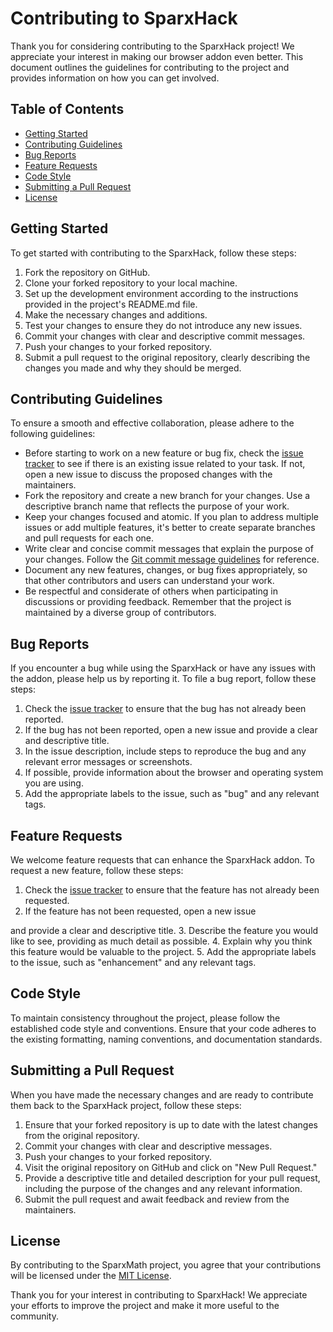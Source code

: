# Contributing to SparxHack

Thank you for considering contributing to the SparxHack project! We appreciate your interest in making our browser addon even better. This document outlines the guidelines for contributing to the project and provides information on how you can get involved.

## Table of Contents

- [Getting Started](#getting-started)
- [Contributing Guidelines](#contributing-guidelines)
- [Bug Reports](#bug-reports)
- [Feature Requests](#feature-requests)
- [Code Style](#code-style)
- [Submitting a Pull Request](#submitting-a-pull-request)
- [License](#license)

## Getting Started

To get started with contributing to the SparxHack, follow these steps:

1. Fork the repository on GitHub.
2. Clone your forked repository to your local machine.
3. Set up the development environment according to the instructions provided in the project's README.md file.
4. Make the necessary changes and additions.
5. Test your changes to ensure they do not introduce any new issues.
6. Commit your changes with clear and descriptive commit messages.
7. Push your changes to your forked repository.
8. Submit a pull request to the original repository, clearly describing the changes you made and why they should be merged.

## Contributing Guidelines

To ensure a smooth and effective collaboration, please adhere to the following guidelines:

- Before starting to work on a new feature or bug fix, check the [issue tracker](https://github.com/dychdid/sparxHack/issues) to see if there is an existing issue related to your task. If not, open a new issue to discuss the proposed changes with the maintainers.
- Fork the repository and create a new branch for your changes. Use a descriptive branch name that reflects the purpose of your work.
- Keep your changes focused and atomic. If you plan to address multiple issues or add multiple features, it's better to create separate branches and pull requests for each one.
- Write clear and concise commit messages that explain the purpose of your changes. Follow the [Git commit message guidelines](https://git-scm.com/book/en/v2/Distributed-Git-Contributing-to-a-Project#_commit_guidelines) for reference.
- Document any new features, changes, or bug fixes appropriately, so that other contributors and users can understand your work.
- Be respectful and considerate of others when participating in discussions or providing feedback. Remember that the project is maintained by a diverse group of contributors.

## Bug Reports

If you encounter a bug while using the SparxHack or have any issues with the addon, please help us by reporting it. To file a bug report, follow these steps:

1. Check the [issue tracker](https://github.com/dychdid/sparxHack/issues) to ensure that the bug has not already been reported.
2. If the bug has not been reported, open a new issue and provide a clear and descriptive title.
3. In the issue description, include steps to reproduce the bug and any relevant error messages or screenshots.
4. If possible, provide information about the browser and operating system you are using.
5. Add the appropriate labels to the issue, such as "bug" and any relevant tags.

## Feature Requests

We welcome feature requests that can enhance the SparxHack addon. To request a new feature, follow these steps:

1. Check the [issue tracker](https://github.com/dychdid/sparxHack/issues) to ensure that the feature has not already been requested.
2. If the feature has not been requested, open a new issue

 and provide a clear and descriptive title.
3. Describe the feature you would like to see, providing as much detail as possible.
4. Explain why you think this feature would be valuable to the project.
5. Add the appropriate labels to the issue, such as "enhancement" and any relevant tags.

## Code Style

To maintain consistency throughout the project, please follow the established code style and conventions. Ensure that your code adheres to the existing formatting, naming conventions, and documentation standards.

## Submitting a Pull Request

When you have made the necessary changes and are ready to contribute them back to the SparxHack project, follow these steps:

1. Ensure that your forked repository is up to date with the latest changes from the original repository.
2. Commit your changes with clear and descriptive messages.
3. Push your changes to your forked repository.
4. Visit the original repository on GitHub and click on "New Pull Request."
5. Provide a descriptive title and detailed description for your pull request, including the purpose of the changes and any relevant information.
6. Submit the pull request and await feedback and review from the maintainers.

## License

By contributing to the SparxMath project, you agree that your contributions will be licensed under the [MIT License](https://github.com/dychdid/sparxHack/blob/main/LICENSE).

Thank you for your interest in contributing to SparxHack! We appreciate your efforts to improve the project and make it more useful to the community.
